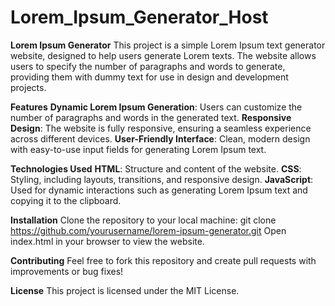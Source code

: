 # Lorem_Ipsum_Generator_Host

**Lorem Ipsum Generator**
This project is a simple Lorem Ipsum text generator website, designed to help users generate Lorem texts. The website allows users to specify the number of paragraphs and words to generate, providing them with dummy text for use in design and development projects.

**Features**
**Dynamic Lorem Ipsum Generation**: Users can customize the number of paragraphs and words in the generated text.
**Responsive Design**: The website is fully responsive, ensuring a seamless experience across different devices.
**User-Friendly Interface**: Clean, modern design with easy-to-use input fields for generating Lorem Ipsum text.

**Technologies Used**
**HTML**: Structure and content of the website.
**CSS**: Styling, including layouts, transitions, and responsive design.
**JavaScript**: Used for dynamic interactions such as generating Lorem Ipsum text and copying it to the clipboard.

**Installation**
Clone the repository to your local machine:
git clone https://github.com/yourusername/lorem-ipsum-generator.git
Open index.html in your browser to view the website.

**Contributing**
Feel free to fork this repository and create pull requests with improvements or bug fixes!

**License**
This project is licensed under the MIT License.
